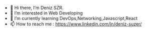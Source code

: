 - 👋 Hi there, I’m Deniz SZR.
- 👀 I’m interested in Web Developing
- 🌱 I’m currently learning DevOps,Networking,Javascript,React
- 📫 How to reach me : https://www.linkedin.com/in/deniz-suzer/
<!---
Chubacabrazz/Chubacabrazz is a ✨ special ✨ repository because its `README.md` (this file) appears on your GitHub profile.
You can click the Preview link to take a look at your changes.
--->
